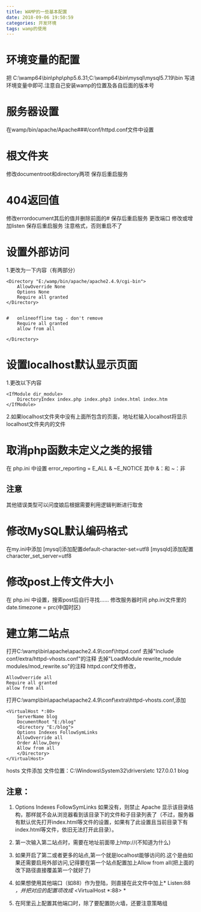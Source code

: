 ```yaml
---
title: WAMP的一些基本配置
date: 2018-09-06 19:50:59
categories: 开发环境
tags: wamp的使用
---
```


# 环境变量的配置
把 C:\wamp64\bin\php\php5.6.31;C:\wamp64\bin\mysql\mysql5.7.19\bin 写进环境变量中即可.注意自己安装wamp的位置及各自后面的版本号
# 服务器设置
在wamp/bin/apache/Apache###/conf/httpd.conf文件中设置
# 根文件夹
修改documentroot和directory两项
保存后重启服务
# 404返回值
修改errordocument其后的值并删除前面的#
保存后重启服务
更改端口
修改或增加listen
保存后重启服务
注意格式，否则重启不了
# 设置外部访问
1.更改为一下内容（有两部分）

```
<Directory "E:/wamp/bin/apache/apache2.4.9/cgi-bin">
    AllowOverride None
    Options None
    Require all granted
</Directory>


#   onlineoffline tag - don't remove
    Require all granted
	allow from all
	
</Directory>
```

# 设置localhost默认显示页面
1.更改以下内容
```$xslt
<IfModule dir_module>
    DirectoryIndex index.php index.php3 index.html index.htm
</IfModule>
```
2.如果localhost文件夹中没有上面所包含的页面，地址栏输入localhost将显示localhost文件夹内的文件

# 取消php函数未定义之类的报错
在 php.ini 中设置
error_reporting = E_ALL & ~E_NOTICE
其中
&：和
~：非
## 注意
其他错误类型可以问度娘后根据需要利用逻辑判断进行取舍
# 修改MySQL默认编码格式
在my.ini中添加
[mysql]添加配置default-character-set=utf8
[mysqld]添加配置character_set_server=utf8
# 修改post上传文件大小
在 php.ini 中设置，搜索post后自行寻找……
修改服务器时间
php.ini文件里的 date.timezone = prc(中国时区)

# 建立第二站点
打开C:\wamp\bin\apache\apache2.4.9\conf\httpd.conf
去掉"Include conf/extra/httpd-vhosts.conf"的注释
去掉"LoadModule rewrite_module modules/mod_rewrite.so"的注释
httpd.conf文件修改，
```$xslt
AllowOverride all
Require all granted
allow from all
```
打开C:\wamp\bin\apache\apache2.4.9\conf\extra\httpd-vhosts.conf,添加
```$xslt
<VirtualHost *:80>
    ServerName blog
    DocumentRoot "E:/blog"
    <Directory "E:/blog">
    Options Indexes FollowSymLinks
    AllowOverride all
    Order Allow,Deny
    Allow from all
    </Directory>
</VirtualHost>
```
hosts 文件添加
文件位置：C:\Windows\System32\drivers\etc
127.0.0.1      blog

## 注意：

1. Options Indexes FollowSymLinks 如果没有，则禁止 Apache 显示该目录结构，那样就不会从浏览器看到该目录下的文件和子目录列表了（不过，服务器有默认优先打开index.html等文件的设置，如果有了此设置且当前目录下有index.html等文件，依旧无法打开此目录）。

2. 第一次输入第二站点时，需要在地址前面带上http://(不知道为什么)

3. 如果开启了第二或者更多的站点,第一个就是localhost能够访问的.这个是由如果还需要启用外部访问,记得要在第一个站点配置加上Allow from all(把上面的改下路径直接覆盖第一个就好了)

4. 如果想使用其他端口（如88）作为登陆，则直接在此文件中加上* Listen:88 *，并把对应的配置项改成* <VirtualHost *:88> *

5. 在阿里云上配置其他端口时，除了要配置防火墙，还要注意策略组
